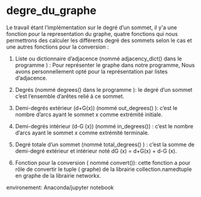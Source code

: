 # degre_du_graphe

Le travail étant l’implémentation sur le degré d’un sommet, il y'a une fonction pour la representation du graphe,
quatre fonctions qui nous permettrons des calculer les différents
degré des sommets selon le cas et une autres fonctions pour la conversion :

1. Liste ou dictionnaire d’adjacence (nommé adjacency_dict() dans le
programme ) :
Pour représenter le graphe dans notre programme, Nous avons
personnellement opté pour la représentation par listes d’adjacence.

2. Degrés (nommé degrees() dans le programme ): le degré d’un sommet
c’est l’ensemble d’arêtes
relié à ce sommet.

3. Demi-degrés extérieur (d+G(x)) (nommé out_degrees() ): c’est le nombre
d’arcs ayant le sommet x comme extrémité initiale.

4. Demi-degrés intérieur (d-G (x)) (nommé in_degrees()) : c’est le nombre
d’arcs ayant le sommet x comme extrémité terminale.

5. Degré totale d’un sommet (nommé total_degrees() ) : c’est la somme de
demi-degré extérieur et intérieur noté dG (x) = d+G(x) + d-G (x).

6. Fonction pour la conversion ( nommé convert()): cette fonction a pour rôle
de convertir le tuple ( graphe) de la librairie collection.namedtuple en
graphe de la librairie networkx.

environement: Anaconda/jupyter notebook
